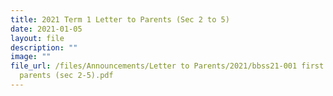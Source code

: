 ```yaml
---
title: 2021 Term 1 Letter to Parents (Sec 2 to 5)
date: 2021-01-05
layout: file
description: ""
image: ""
file_url: /files/Announcements/Letter to Parents/2021/bbss21-001 first letter to
  parents (sec 2-5).pdf
---
```


